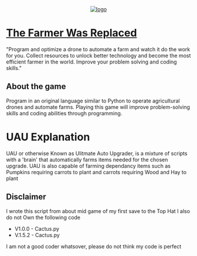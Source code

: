 <div align="center">
  <a href="https://github.com/janbocloud/TheFarmerWasReplaced/">
    <img alt="logo" src="https://cdn.akamai.steamstatic.com/steam/apps/2060160/header.jpg?t=1686987020">
  </a>
</div>

# [The Farmer Was Replaced](https://store.steampowered.com/app/2060160/The_Farmer_Was_Replaced/)
"Program and optimize a drone to automate a farm and watch it do the work for you. Collect resources to unlock better technology and become the most efficient farmer in the world. Improve your problem solving and coding skills."


## About the game
Program in an original language similar to Python to operate agricultural drones and automate farms.
Playing this game will improve problem-solving skills and coding abilities through programming.

# UAU Explanation
UAU or otherwise Known as Ulitmate Auto Upgrader, is a mixture of scripts with a 'brain' that automatically farms items needed for the chosen upgrade. UAU is also capable of farming dependancy items such as Pumpkins requiring carrots to plant and carrots requiring Wood and Hay to plant

## Disclaimer
I wrote this script from about mid game of my first save to the Top Hat
I also do not Own the following code
<ul><li>V1.0.0 - Cactus.py</li>
<li>V.1.5.2 - Cactus.py</li>
</ul>

I am not a good coder whatsover, please do not think my code is perfect

